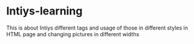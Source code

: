 # Intiys-learning
This is about Intiys different tags and usage of those in different styles in HTML page and changing pictures in different widths
